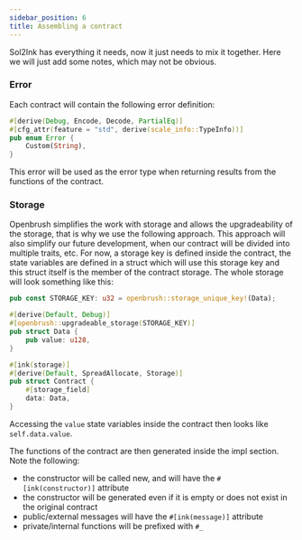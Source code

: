 ```yaml
---
sidebar_position: 6
title: Assembling a contract
---
```


Sol2Ink has everything it needs, now it just needs to mix it together. Here we will just add some notes, which may not be obvious.

### Error

Each contract will contain the following error definition: 
```rust
#[derive(Debug, Encode, Decode, PartialEq)]
#[cfg_attr(feature = "std", derive(scale_info::TypeInfo))]
pub enum Error {
    Custom(String),
}
```
This error will be used as the error type when returning results from the functions of the contract.

### Storage

Openbrush simplifies the work with storage and allows the upgradeability of the storage, that is why we use the following approach. This approach will also simplify our future development, when our contract will be divided into multiple traits, etc. For now, a storage key is defined inside the contract, the state variables are defined in a struct which will use this storage key and this struct itself is the member of the contract storage. The whole storage will look something like this:

```rust
pub const STORAGE_KEY: u32 = openbrush::storage_unique_key!(Data);

#[derive(Default, Debug)]
#[openbrush::upgradeable_storage(STORAGE_KEY)]
pub struct Data {
    pub value: u128,
}

#[ink(storage)]
#[derive(Default, SpreadAllocate, Storage)]
pub struct Contract {
    #[storage_field]
    data: Data,
}
```
Accessing the `value` state variables inside the contract then looks like `self.data.value`. 

The functions of the contract are then generated inside the impl section. Note the following:

- the constructor will be called new, and will have the `#[ink(constructor)]` attribute
- the constructor will be generated even if it is empty or does not exist in the original contract
- public/external messages will have the `#[ink(message)]` attribute
- private/internal functions will be prefixed with `#_`
